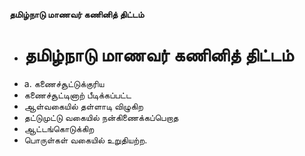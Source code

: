 **தமிழ்நாடு மாணவர் கணினித் திட்டம்**
- # தமிழ்நாடு மாணவர் கணினித் திட்டம்
- a. கணைச்சூட்டுக்குரிய
- கணைச்சூட்டினாற் பீடிக்கப்பட்ட
- ஆள்வகையில் தள்ளாடி விழுகிற
- தட்டுமுட்டு வகையில் நன்கிணைக்கப்பெறாத
- ஆட்டங்கொடுக்கிற
- பொருள்கள் வகையில் உறுதியற்ற.

